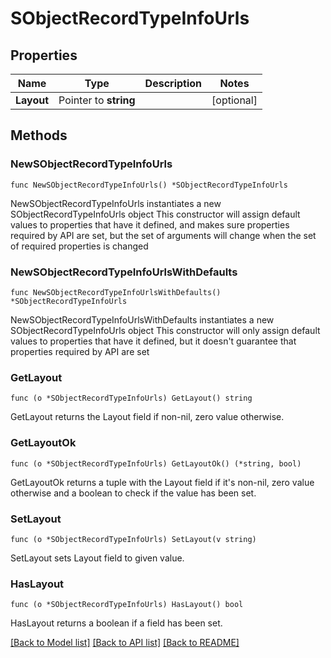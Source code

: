 # SObjectRecordTypeInfoUrls

## Properties

Name | Type | Description | Notes
------------ | ------------- | ------------- | -------------
**Layout** | Pointer to **string** |  | [optional] 

## Methods

### NewSObjectRecordTypeInfoUrls

`func NewSObjectRecordTypeInfoUrls() *SObjectRecordTypeInfoUrls`

NewSObjectRecordTypeInfoUrls instantiates a new SObjectRecordTypeInfoUrls object
This constructor will assign default values to properties that have it defined,
and makes sure properties required by API are set, but the set of arguments
will change when the set of required properties is changed

### NewSObjectRecordTypeInfoUrlsWithDefaults

`func NewSObjectRecordTypeInfoUrlsWithDefaults() *SObjectRecordTypeInfoUrls`

NewSObjectRecordTypeInfoUrlsWithDefaults instantiates a new SObjectRecordTypeInfoUrls object
This constructor will only assign default values to properties that have it defined,
but it doesn't guarantee that properties required by API are set

### GetLayout

`func (o *SObjectRecordTypeInfoUrls) GetLayout() string`

GetLayout returns the Layout field if non-nil, zero value otherwise.

### GetLayoutOk

`func (o *SObjectRecordTypeInfoUrls) GetLayoutOk() (*string, bool)`

GetLayoutOk returns a tuple with the Layout field if it's non-nil, zero value otherwise
and a boolean to check if the value has been set.

### SetLayout

`func (o *SObjectRecordTypeInfoUrls) SetLayout(v string)`

SetLayout sets Layout field to given value.

### HasLayout

`func (o *SObjectRecordTypeInfoUrls) HasLayout() bool`

HasLayout returns a boolean if a field has been set.


[[Back to Model list]](../README.md#documentation-for-models) [[Back to API list]](../README.md#documentation-for-api-endpoints) [[Back to README]](../README.md)


